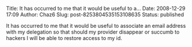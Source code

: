 Title: It has occurred to me that it would be useful to a...
Date: 2008-12-29 17:09
Author: Chaz6
Slug: post-8253804535153108635
Status: published

It has occurred to me that it would be useful to associate an email address with my delegation so that should my provider disappear or succumb to hackers I will be able to restore access to my id.
